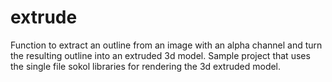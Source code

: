 # extrude
Function to extract an outline from an image with an alpha channel and turn the resulting outline into an extruded 3d model. 
Sample project that uses the single file sokol libraries for rendering the 3d extruded model.
